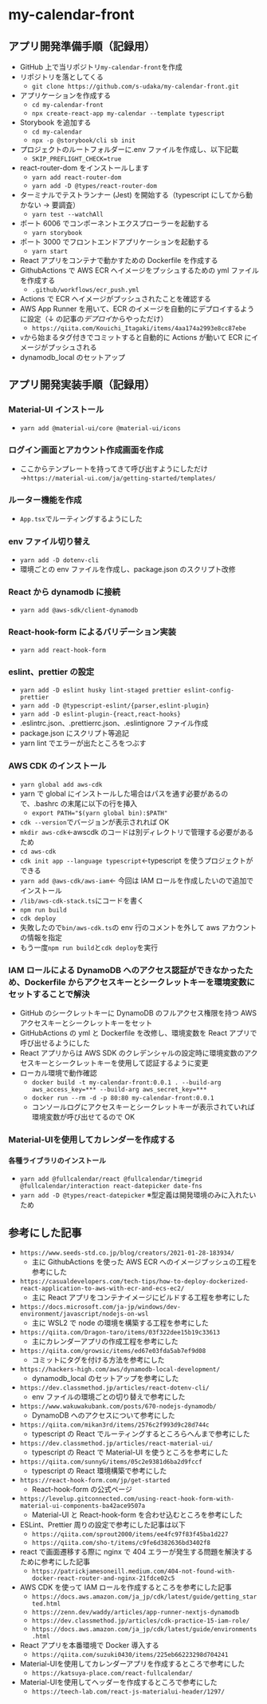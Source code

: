 # my-calendar-front

## アプリ開発準備手順（記録用）

- GitHub 上で当リポジトリ`my-calendar-front`を作成
- リポジトリを落としてくる
  - `git clone https://github.com/s-udaka/my-calendar-front.git`
- アプリケーションを作成する
  - `cd my-calendar-front`
  - `npx create-react-app my-calendar --template typescript`
- Storybook を追加する
  - `cd my-calendar`
  - `npx -p @storybook/cli sb init`
- プロジェクトのルートフォルダーに.env ファイルを作成し、以下記載
  - `SKIP_PREFLIGHT_CHECK=true`
- react-router-dom をインストールします
  - `yarn add react-router-dom`
  - `yarn add -D @types/react-router-dom`
- ターミナルでテストランナー (Jest) を開始する（typescript にしてから動かない → 要調査）
  - `yarn test --watchAll`
- ポート 6006 でコンポーネントエクスプローラーを起動する
  - `yarn storybook`
- ポート 3000 でフロントエンドアプリケーションを起動する
  - `yarn start`
- React アプリをコンテナで動かすための Dockerfile を作成する
- GithubActions で AWS ECR へイメージをプッシュするための yml ファイルを作成する
  - `.github/workflows/ecr_push.yml`
- Actions で ECR へイメージがプッシュされたことを確認する
- AWS App Runner を用いて、ECR のイメージを自動的にデプロイするように設定（↓ の記事の*デプロイ*からやっただけ）
  - `https://qiita.com/Kouichi_Itagaki/items/4aa174a2993e8cc87ebe`
- `v`から始まるタグ付きでコミットすると自動的に Actions が動いて ECR にイメージがプッシュされる
- dynamodb_local のセットアップ

## アプリ開発実装手順（記録用）

### Material-UI インストール

- `yarn add @material-ui/core @material-ui/icons`

### ログイン画面とアカウント作成画面を作成

- ここからテンプレートを持ってきて呼び出すようにしただけ →`https://material-ui.com/ja/getting-started/templates/`

### ルーター機能を作成

- `App.tsx`でルーティングするようにした

### env ファイル切り替え

- `yarn add -D dotenv-cli`
- 環境ごとの env ファイルを作成し、package.json のスクリプト改修

### React から dynamodb に接続

- `yarn add @aws-sdk/client-dynamodb`

### React-hook-form によるバリデーション実装

- `yarn add react-hook-form`

### eslint、prettier の設定

- `yarn add -D eslint husky lint-staged prettier eslint-config-prettier`
- `yarn add -D @typescript-eslint/{parser,eslint-plugin}`
- `yarn add -D eslint-plugin-{react,react-hooks}`
- .eslintrc.json、.prettierrc.json、.eslintignore ファイル作成
- package.json にスクリプト等追記
- yarn lint でエラーが出たところをつぶす

### AWS CDK のインストール

- `yarn global add aws-cdk`
- yarn で global にインストールした場合はパスを通す必要があるので、.bashrc の末尾に以下の行を挿入
  - `export PATH="$(yarn global bin):$PATH"`
- `cdk --version`でバージョンが表示されれば OK
- `mkdir aws-cdk`←awscdk のコードは別ディレクトリで管理する必要があるため
- `cd aws-cdk`
- `cdk init app --language typescript`←typescript を使うプロジェクトができる
- `yarn add @aws-cdk/aws-iam`← 今回は IAM ロールを作成したいので追加でインストール
- `/lib/aws-cdk-stack.ts`にコードを書く
- `npm run build`
- `cdk deploy`
- 失敗したので`bin/aws-cdk.ts`の env 行のコメントを外して aws アカウントの情報を指定
- もう一度`npm run build`と`cdk deploy`を実行

### IAM ロールによる DynamoDB へのアクセス認証ができなかったため、Dockerfile からアクセスキーとシークレットキーを環境変数にセットすることで解決

- GitHub のシークレットキーに DynamoDB のフルアクセス権限を持つ AWS アクセスキーとシークレットキーをセット
- GitHubActions の yml と Dockerfile を改修し、環境変数を React アプリで呼び出せるようにした
- React アプリからは AWS SDK のクレデンシャルの設定時に環境変数のアクセスキーとシークレットキーを使用して認証するように変更
- ローカル環境で動作確認
  - `docker build -t my-calendar-front:0.0.1 . --build-arg aws_access_key=*** --build-arg aws_secret_key=***`
  - `docker run --rm -d -p 80:80 my-calendar-front:0.0.1`
  - コンソールログにアクセスキーとシークレットキーが表示されていれば環境変数が呼び出せてるので OK

### Material-UIを使用してカレンダーを作成する

#### 各種ライブラリのインストール
- `yarn add @fullcalendar/react @fullcalendar/timegrid @fullcalendar/interaction react-datepicker date-fns`
- `yarn add -D @types/react-datepicker` ※型定義は開発環境のみに入れたいため

## 参考にした記事

- `https://www.seeds-std.co.jp/blog/creators/2021-01-28-183934/`
  - 主に GithubActions を使った AWS ECR へのイメージプッシュの工程を参考にした
- `https://casualdevelopers.com/tech-tips/how-to-deploy-dockerized-react-application-to-aws-with-ecr-and-ecs-ec2/`
  - 主に React アプリをコンテナイメージにビルドする工程を参考にした
- `https://docs.microsoft.com/ja-jp/windows/dev-environment/javascript/nodejs-on-wsl`
  - 主に WSL2 で node の環境を構築する工程を参考にした
- `https://qiita.com/Dragon-taro/items/03f322dee15b19c33613`
  - 主にカレンダーアプリの作成工程を参考にした
- `https://qiita.com/growsic/items/ed67e03fda5ab7ef9d08`
  - コミットにタグを付ける方法を参考にした
- `https://hackers-high.com/aws/dynamodb-local-development/`
  - dynamodb_local のセットアップを参考にした
- `https://dev.classmethod.jp/articles/react-dotenv-cli/`
  - env ファイルの環境ごとの切り替えで参考にした
- `https://www.wakuwakubank.com/posts/670-nodejs-dynamodb/`
  - DynamoDB へのアクセスについて参考にした
- `https://qiita.com/mikan3rd/items/2576c2f993d9c28d744c`
  - typescript の React でルーティングするところらへんまで参考にした
- `https://dev.classmethod.jp/articles/react-material-ui/`
  - typescript の React で Material-UI を使うところを参考にした
- `https://qiita.com/sunnyG/items/05c2e9381d6ba2d9fccf`
  - typescript の React 環境構築で参考にした
- `https://react-hook-form.com/jp/get-started`
  - React-hook-form の公式ページ
- `https://levelup.gitconnected.com/using-react-hook-form-with-material-ui-components-ba42ace9507a`
  - Material-UI と React-hook-form を合わせ込むところを参考にした
- ESLint、Prettier 周りの設定で参考にした記事は以下
  - `https://qiita.com/sprout2000/items/ee4fc97f83f45ba1d227`
  - `https://qiita.com/sho-t/items/c9fe6d382636bd3402f8`
- react で画面遷移する際に nginx で 404 エラーが発生する問題を解決するために参考にした記事
  - `https://patrickjamesoneill.medium.com/404-not-found-with-docker-react-router-and-nginx-21fdce02c5`
- AWS CDK を使って IAM ロールを作成するところを参考にした記事
  - `https://docs.aws.amazon.com/ja_jp/cdk/latest/guide/getting_started.html`
  - `https://zenn.dev/waddy/articles/app-runner-nextjs-dynamodb`
  - `https://dev.classmethod.jp/articles/cdk-practice-15-iam-role/`
  - `https://docs.aws.amazon.com/ja_jp/cdk/latest/guide/environments.html`
- React アプリを本番環境で Docker 導入する
  - `https://qiita.com/suzuki0430/items/225eb66223298d704241`
- Material-UIを使用してカレンダーアプリを作成するところで参考にした
  - `https://katsuya-place.com/react-fullcalendar/`
- Material-UIを使用してヘッダーを作成するところで参考にした
  - `https://teech-lab.com/react-js-materialui-header/1297/`
